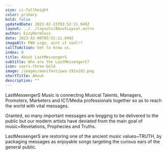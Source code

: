 ```yaml
---
size: is-fullheight
color: primary
bold: false
updatedDate: 2023-02-23T03:52:11.849Z
layout: ../../layouts/AboutLayout.astro
author: EzzyHarmless
date: 2023-02-06T05:52:11.849Z
imageAlt: PWA Logo, aint it cool!?
callToAction: Get to know us.
index: 0
title: About LastMessengerS
subtitle: Who are the LastMessengerS?
icon: users-three-bold
image: /images/manifest/pwa-192x192.png
shortTitle: About
description: ""
---
```

LastMessengerS Music is connecting Musical Talents, Managers, Promoters, Marketers and ICT/Media professionals together so as to reach the world with vital messages.

Granted, so many important messages are begging to be delivered to the public but our modern artists have deviated from the main goal of music=Revelations, Prophecies and Truths.

LastMessengerS are restoring one of the ancient music values~TRUTH, by packaging messages as enjoyable songs targeting the curious ears of the general public.
